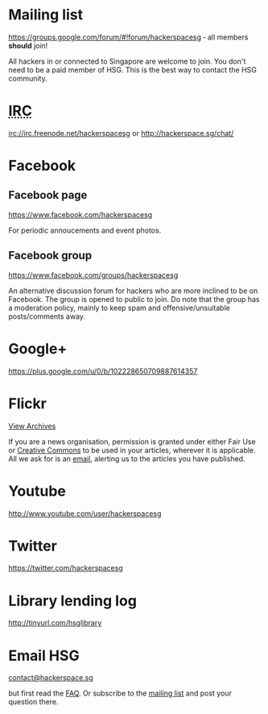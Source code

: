 # Mailing list

<https://groups.google.com/forum/#!forum/hackerspacesg> &dash; all members **should** join!

All hackers in or connected to Singapore are welcome to join. You don't need to
be a paid member of HSG. This is the best way to contact the HSG community.

# <abbr title="Internet Relay Chat">IRC</abbr>

<irc://irc.freenode.net/hackerspacesg> or <http://hackerspace.sg/chat/>

# Facebook

## Facebook page 

<https://www.facebook.com/hackerspacesg>

For periodic annoucements and event photos.

## Facebook group

<https://www.facebook.com/groups/hackerspacesg>

An alternative discussion forum for hackers who are more inclined to be on Facebook. The group is opened to public to join. Do note that the group has a moderation policy, mainly to keep spam and offensive/unsuitable posts/comments away.

# Google+

<https://plus.google.com/u/0/b/102228650709887614357>

# Flickr

<a href="http://www.flickr.com/search/?q=hackerspacesg+OR+hackerspace.sg&m=tags&ss=0&ct=0&mt=all&w=all&adv=1">View Archives</a>

If you are a news organisation, permission is granted under either Fair Use or [Creative Commons](http://creativecommons.org/licenses/) to be used in your articles, wherever it is applicable. All we ask for is an [email](#email-hsg), alerting us to the articles you have published.

# Youtube

<http://www.youtube.com/user/hackerspacesg>

# Twitter

<https://twitter.com/hackerspacesg>

# Library lending log

<http://tinyurl.com/hsglibrary>

# Email HSG

<contact@hackerspace.sg>

but first read the [FAQ](/faq). Or subscribe to the [mailing list](#mailing-list) and post your question there.

